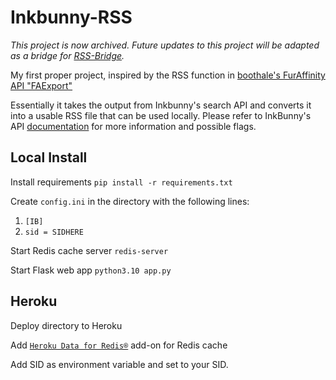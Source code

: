# Inkbunny-RSS

*_This project is now archived. Future updates to this project will be adapted as a bridge for [RSS-Bridge](https://github.com/mruac/mruac-rss-bridge/tree/bridge-inkbunnyUserBridge)._*

My first proper project, inspired by the RSS function in [boothale's FurAffinity API "FAExport"](https://github.com/boothale/faexport)

Essentially it takes the output from Inkbunny's search API and converts it into a usable RSS file that can be used locally. Please refer to InkBunny's API [documentation](https://wiki.inkbunny.net/wiki/API#Search) for more information and possible flags.

## Local Install

Install requirements
`pip install -r requirements.txt`

Create `config.ini` in the directory with the following lines:
1. `[IB]`
2. `sid = SIDHERE`

Start Redis cache server
`redis-server`

Start Flask web app
`python3.10 app.py`

## Heroku

Deploy directory to Heroku

Add [`Heroku Data for Redis®`](https://elements.heroku.com/addons/heroku-redis) add-on for Redis cache

Add SID as environment variable and set to your SID.
